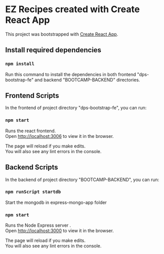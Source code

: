 # EZ Recipes created with Create React App

This project was bootstrapped with [Create React App](https://github.com/facebook/create-react-app).

## Install required dependencies

### `npm install`

Run this command to install the dependencies in both frontend "dps-bootstrap-fe" and backend "BOOTCAMP-BACKEND" directories. 

## Frontend Scripts

In the frontend of project directory "dps-bootstrap-fe", you can run:

### `npm start`

Runs the react frontend.\
Open [http://localhost:3006](http://localhost:3006) to view it in the browser.

The page will reload if you make edits.\
You will also see any lint errors in the console.


## Backend Scripts

In the backend of project directory "BOOTCAMP-BACKEND", you can run:

### `npm runScript startdb`

Start the mongodb in express-mongo-app folder

### `npm start`

Runs the Node Express server .\
Open [http://localhost:3000](http://localhost:3000) to view it in the browser.

The page will reload if you make edits.\
You will also see any lint errors in the console.

